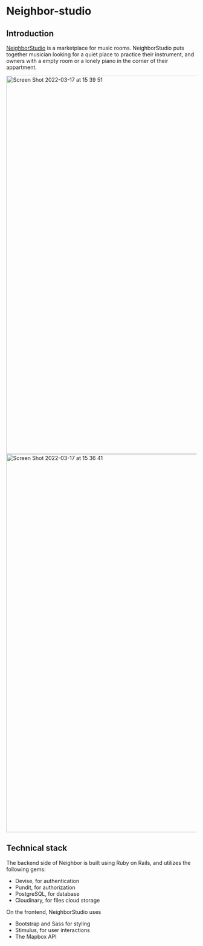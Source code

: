 # Neighbor-studio

## Introduction

[NeighborStudio](https://neighbor-studio.herokuapp.com/) is a marketplace for music rooms. NeighborStudio puts together musician looking for a quiet place to practice their instrument, and owners with a empty room or a lonely piano in the corner of their appartment.

<img width="1000" alt="Screen Shot 2022-03-17 at 15 39 51" src="https://user-images.githubusercontent.com/39847270/158751560-f7cf521b-1307-48ab-975f-dd390e53ddda.png">

<img width="1000" alt="Screen Shot 2022-03-17 at 15 36 41" src="https://user-images.githubusercontent.com/39847270/158751140-29e17991-736b-4510-9931-2b19ddbe0ec5.png">


## Technical stack

The backend side of Neighbor is built using Ruby on Rails, and utilizes the following gems:
 
- Devise, for authentication
- Pundit, for authorization
- PostgreSQL, for database
- Cloudinary, for files cloud storage

On the frontend, NeighborStudio uses 
- Bootstrap and Sass for styling
- Stimulus, for user interactions
- The Mapbox API
